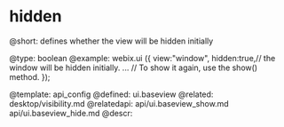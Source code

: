 hidden
=============


@short:
	defines whether the view will be hidden initially

@type: boolean
@example:
webix.ui ({ 
	view:"window",
	hidden:true,// the window will be hidden initially.
	...         // To show it again, use the show() method.
});

@template:	api_config
@defined:	ui.baseview	
@related:
	desktop/visibility.md
@relatedapi:
	api/ui.baseview_show.md
    api/ui.baseview_hide.md
@descr:



